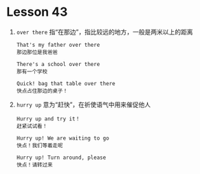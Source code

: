 # Lesson 43

1. `over there` 指“在那边”，指比较远的地方，一般是两米以上的距离

   ```
   That's my father over there
   那边那位是我爸爸

   There's a school over there
   那有一个学校

   Quick! bag that table over there
   快点占住那边的桌子！
   ```

2. `hurry up` 意为“赶快”，在祈使语气中用来催促他人

   ```
   Hurry up and try it！
   赶紧试试看！

   Hurry up! We are waiting to go
   快点！我们等着走呢

   Hurry up! Turn around, please
   快点！请转过来
   ```
